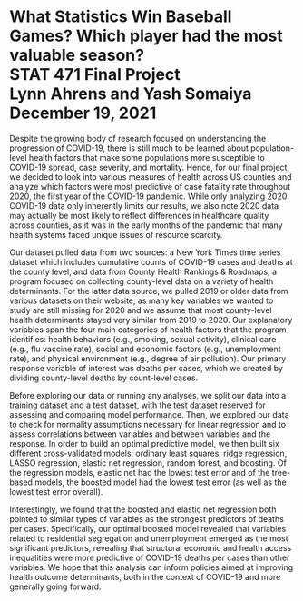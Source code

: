 # What Statistics Win Baseball Games? Which player had the most valuable season? <br/>STAT  471 Final Project<br/>Lynn Ahrens and Yash Somaiya<br/>December 19, 2021

Despite the growing body of research focused on understanding the progression of COVID-19, there is still much to be learned about population-level health factors that make some populations more susceptible to COVID-19 spread, case severity, and mortality. Hence, for our final project, we decided to look into various measures of health across US counties and analyze which factors were most predictive of case fatality rate throughout 2020, the first year of the COVID-19 pandemic. While only analyzing 2020 COVID-19 data only inherently limits our results, we also note 2020 data may actually be most likely to reflect differences in healthcare quality across counties, as it was in the early months of the pandemic that many health systems faced unique issues of resource scarcity.

Our dataset pulled data from two sources: a New York Times time series dataset which includes cumulative counts of COVID-19 cases and deaths at the county level, and data from County Health Rankings & Roadmaps, a program focused on collecting county-level data on a variety of health determinants. For the latter data source, we pulled 2019 or older data from various datasets on their website, as many key variables we wanted to study are still missing for 2020 and we assume that most county-level health determinants stayed very similar from 2019 to 2020. Our explanatory variables span the four main categories of health factors that the program identifies: health behaviors (e.g., smoking, sexual activity), clinical care (e.g., flu vaccine rate), social and economic factors (e.g., unemployment rate), and physical environment (e.g., degree of air pollution). Our primary response variable of interest was deaths per cases, which we created by dividing county-level deaths by count-level cases.

Before exploring our data or running any analyses, we split our data into a training dataset and a test dataset, with the test dataset reserved for assessing and comparing model performance. Then, we explored our data to check for normality assumptions necessary for linear regression and to assess correlations between variables and between variables and the response. In order to build an optimal predictive model, we then built six different cross-validated models: ordinary least squares, ridge regression, LASSO regression, elastic net regression, random forest, and boosting. Of the regression models, elastic net had the lowest test error and of the tree-based models, the boosted model had the lowest test error (as well as the lowest test error overall).

Interestingly, we found that the boosted and elastic net regression both pointed to similar types of variables as the strongest predictors of deaths per cases. Specifically, our optimal boosted model revealed that variables related to residential segregation and unemployment emerged as the most significant predictors, revealing that structural economic and health access inequalities were more predictive of COVID-19 deaths per cases than other variables. We hope that this analysis can inform policies aimed at improving health outcome determinants, both in the context of COVID-19 and more generally going forward. 
